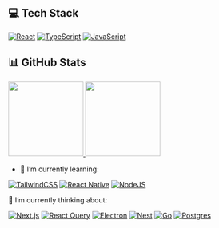 <p align="center">
  <h2>💻 Tech Stack</h2>

[![React](https://img.shields.io/badge/React-%2320232a.svg?style=for-the-badge&logo=react&logoColor=%2361DAFB)](#)
[![TypeScript](https://img.shields.io/badge/TypeScript-3178C6?style=for-the-badge&logo=typescript&logoColor=fff)](#)
[![JavaScript](https://img.shields.io/badge/javascript-%23323330.svg?style=for-the-badge&logo=javascript&logoColor=%23F7DF1E)](#)

<h2>📊 GitHub Stats</h2>
<a href="https://github.com/dobernike">
    <img height="150px" src="https://github-readme-stats.vercel.app/api?username=dobernike&theme=vue-dark&include_all_commits=true&count_private=true"/>
    <img height="150px" src="https://github-readme-stats.vercel.app/api/top-langs/?username=dobernike&layout=compact&theme=vue-dark&hide=css,scss,html,ejs,sass&exclude_repo=dotfiles"/>
  </a>
</p>

<!--
badges - https://inttter.github.io/md-badges
**dobernike/dobernike** is a ✨ _special_ ✨ repository because its `README.md` (this file) appears on your GitHub profile.

Here are some ideas to get you started:

- 🔭 I’m currently working on ...
- 🌱 I’m currently learning ...
- 👯 I’m looking to collaborate on ...
- 🤔 I’m looking for help with ...
- 💬 Ask me about ...
- 📫 How to reach me: ...
- 😄 Pronouns: ...
- ⚡ Fun fact: ...
-->

- 🌱 I’m currently learning:


[![TailwindCSS](https://img.shields.io/badge/Tailwind%20CSS-%2338B2AC.svg?style=for-the-badge&logo=tailwind-css&logoColor=white)](#)
[![React Native](https://img.shields.io/badge/React_Native-%2320232a.svg?style=for-the-badge&logo=react&logoColor=%2361DAFB)](#)
[![NodeJS](https://img.shields.io/badge/Node.js-6DA55F?style=for-the-badge&logo=node.js&logoColor=white)](#)


🔭 I’m currently thinking about:


[![Next.js](https://img.shields.io/badge/Next.js-black?style=for-the-badge&logo=next.js&logoColor=white)](#)
[![React Query](https://img.shields.io/badge/React%20Query-FF4154?style=for-the-badge&logo=reactquery&logoColor=fff)](#)
[![Electron](https://img.shields.io/badge/Electron-2B2E3A?style=for-the-badge&logo=electron&logoColor=fff)](#)
[![Nest](https://img.shields.io/badge/Nest.js-%23E0234E.svg?style=for-the-badge&logo=nestjs&logoColor=white)](#)
[![Go](https://img.shields.io/badge/Go-%2300ADD8.svg?style=for-the-badge&logo=go&logoColor=white)](#)
[![Postgres](https://img.shields.io/badge/Postgres-%23316192.svg?style=for-the-badge&logo=postgresql&logoColor=white)](#)


